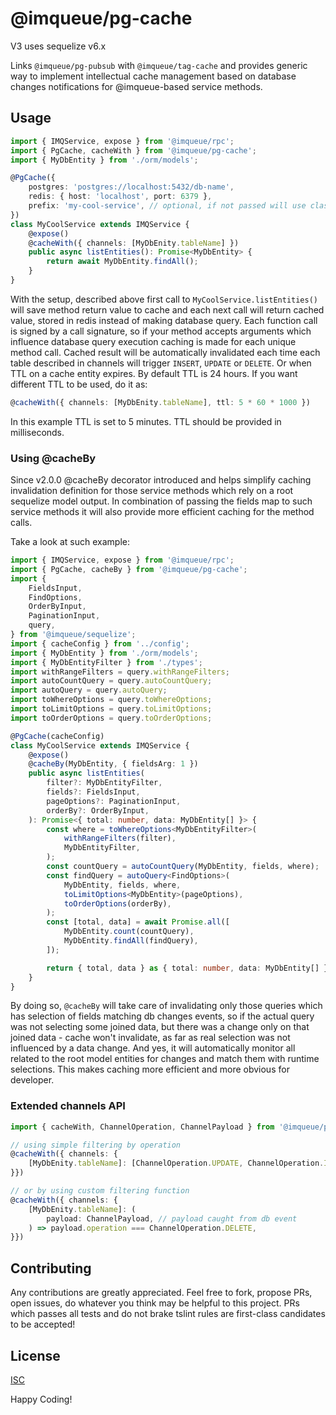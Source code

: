 # @imqueue/pg-cache

V3 uses sequelize v6.x

Links `@imqueue/pg-pubsub` with `@imqueue/tag-cache` and provides generic
way to implement intellectual cache management based on database changes
notifications for @imqueue-based service methods.

## Usage

~~~typescript
import { IMQService, expose } from '@imqueue/rpc';
import { PgCache, cacheWith } from '@imqueue/pg-cache';
import { MyDbEntity } from './orm/models';

@PgCache({
    postgres: 'postgres://localhost:5432/db-name',
    redis: { host: 'localhost', port: 6379 },
    prefix: 'my-cool-service', // optional, if not passed will use class name as prefix
})
class MyCoolService extends IMQService {
    @expose()
    @cacheWith({ channels: [MyDbEnity.tableName] })
    public async listEntities(): Promise<MyDbEntity> {
        return await MyDbEntity.findAll();
    }
}
~~~

With the setup, described above first call to `MyCoolService.listEntities()`
will save method return value to cache and each next call will return cached
value, stored in redis instead of making database query.
Each function call is signed by a call signature, so if your method accepts 
arguments which influence database query execution caching is made for each
unique method call. Cached result will be automatically invalidated each time
each table described in channels will trigger `INSERT`, `UPDATE` or `DELETE`. Or
when TTL on a cache entity expires. By default TTL is 24 hours. If you want
different TTL to be used, do it as:

~~~typescript
@cacheWith({ channels: [MyDbEnity.tableName], ttl: 5 * 60 * 1000 })
~~~

In this example TTL is set to 5 minutes. TTL should be provided in milliseconds.

### Using @cacheBy

Since v2.0.0 @cacheBy decorator introduced and helps simplify caching 
invalidation definition for those service methods which rely on a root sequelize
model output. In combination of passing the fields map to such service methods
it will also provide more efficient caching for the method calls.

Take a look at such example: 

~~~typescript
import { IMQService, expose } from '@imqueue/rpc';
import { PgCache, cacheBy } from '@imqueue/pg-cache';
import {
    FieldsInput,
    FindOptions,
    OrderByInput,
    PaginationInput,
    query,
} from '@imqueue/sequelize';
import { cacheConfig } from '../config';
import { MyDbEntity } from './orm/models';
import { MyDbEntityFilter } from './types';
import withRangeFilters = query.withRangeFilters;
import autoCountQuery = query.autoCountQuery;
import autoQuery = query.autoQuery;
import toWhereOptions = query.toWhereOptions;
import toLimitOptions = query.toLimitOptions;
import toOrderOptions = query.toOrderOptions;

@PgCache(cacheConfig)
class MyCoolService extends IMQService {
    @expose()
    @cacheBy(MyDbEntity, { fieldsArg: 1 })
    public async listEntities(
        filter?: MyDbEntityFilter,
        fields?: FieldsInput,
        pageOptions?: PaginationInput,
        orderBy?: OrderByInput,
    ): Promise<{ total: number, data: MyDbEntity[] }> {
        const where = toWhereOptions<MyDbEntityFilter>(
            withRangeFilters(filter),
            MyDbEntityFilter,
        );
        const countQuery = autoCountQuery(MyDbEntity, fields, where);
        const findQuery = autoQuery<FindOptions>(
            MyDbEntity, fields, where,
            toLimitOptions<MyDbEntity>(pageOptions),
            toOrderOptions(orderBy),
        );
        const [total, data] = await Promise.all([
            MyDbEntity.count(countQuery),
            MyDbEntity.findAll(findQuery),
        ]);

        return { total, data } as { total: number, data: MyDbEntity[] };
    }
}
~~~

By doing so, `@cacheBy` will take care of invalidating only those queries
which has selection of fields matching db changes events, so if the actual
query was not selecting some joined data, but there was a change only on that
joined data - cache won't invalidate, as far as real selection was not 
influenced by a data change. And yes, it will automatically monitor
all related to the root model entities for changes and match them with runtime
selections. This makes caching more efficient and more obvious for
developer.

### Extended channels API

~~~typescript
import { cacheWith, ChannelOperation, ChannelPayload } from '@imqueue/pg-cache';

// using simple filtering by operation
@cacheWith({ channels: {
    [MyDbEnity.tableName]: [ChannelOperation.UPDATE, ChannelOperation.INSERT]
}})

// or by using custom filtering function
@cacheWith({ channels: {
    [MyDbEnity.tableName]: (
        payload: ChannelPayload, // payload caught from db event
    ) => payload.operation === ChannelOperation.DELETE,
}})
~~~

## Contributing

Any contributions are greatly appreciated. Feel free to fork, propose PRs, open
issues, do whatever you think may be helpful to this project. PRs which passes
all tests and do not brake tslint rules are first-class candidates to be
accepted!

## License

[ISC](https://github.com/imqueue/pg-pubsub/blob/master/LICENSE)

Happy Coding!
